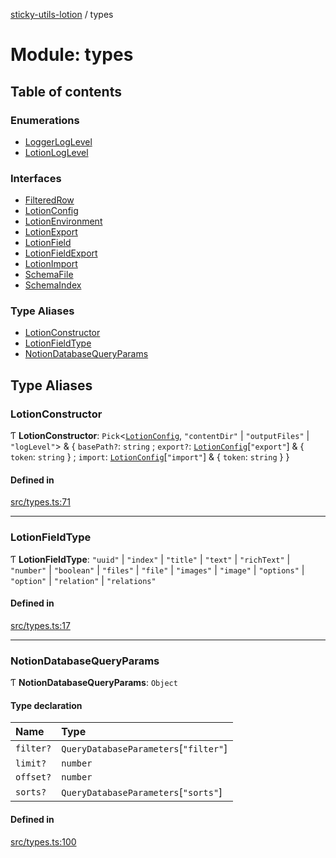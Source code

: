 [sticky-utils-lotion](../README.md) / types

# Module: types

## Table of contents

### Enumerations

- [LoggerLogLevel](../enums/types.LoggerLogLevel.md)
- [LotionLogLevel](../enums/types.LotionLogLevel.md)

### Interfaces

- [FilteredRow](../interfaces/types.FilteredRow.md)
- [LotionConfig](../interfaces/types.LotionConfig.md)
- [LotionEnvironment](../interfaces/types.LotionEnvironment.md)
- [LotionExport](../interfaces/types.LotionExport.md)
- [LotionField](../interfaces/types.LotionField.md)
- [LotionFieldExport](../interfaces/types.LotionFieldExport.md)
- [LotionImport](../interfaces/types.LotionImport.md)
- [SchemaFile](../interfaces/types.SchemaFile.md)
- [SchemaIndex](../interfaces/types.SchemaIndex.md)

### Type Aliases

- [LotionConstructor](types.md#lotionconstructor)
- [LotionFieldType](types.md#lotionfieldtype)
- [NotionDatabaseQueryParams](types.md#notiondatabasequeryparams)

## Type Aliases

### LotionConstructor

Ƭ **LotionConstructor**: `Pick`\<[`LotionConfig`](../interfaces/types.LotionConfig.md), ``"contentDir"`` \| ``"outputFiles"`` \| ``"logLevel"``\> & \{ `basePath?`: `string` ; `export?`: [`LotionConfig`](../interfaces/types.LotionConfig.md)[``"export"``] & \{ `token`: `string`  } ; `import`: [`LotionConfig`](../interfaces/types.LotionConfig.md)[``"import"``] & \{ `token`: `string`  }  }

#### Defined in

[src/types.ts:71](https://github.com/sticky/sticky-utils-lotion/blob/0fd9242/src/types.ts#L71)

___

### LotionFieldType

Ƭ **LotionFieldType**: ``"uuid"`` \| ``"index"`` \| ``"title"`` \| ``"text"`` \| ``"richText"`` \| ``"number"`` \| ``"boolean"`` \| ``"files"`` \| ``"file"`` \| ``"images"`` \| ``"image"`` \| ``"options"`` \| ``"option"`` \| ``"relation"`` \| ``"relations"``

#### Defined in

[src/types.ts:17](https://github.com/sticky/sticky-utils-lotion/blob/0fd9242/src/types.ts#L17)

___

### NotionDatabaseQueryParams

Ƭ **NotionDatabaseQueryParams**: `Object`

#### Type declaration

| Name | Type |
| :------ | :------ |
| `filter?` | `QueryDatabaseParameters`[``"filter"``] |
| `limit?` | `number` |
| `offset?` | `number` |
| `sorts?` | `QueryDatabaseParameters`[``"sorts"``] |

#### Defined in

[src/types.ts:100](https://github.com/sticky/sticky-utils-lotion/blob/0fd9242/src/types.ts#L100)
